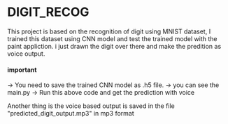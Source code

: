 # DIGIT_RECOG

This project is based on the recognition of digit using MNIST dataset, I trained this dataset using CNN model and test the trained model with the paint appliction. 
i just drawn the digit over there and make the predition as voice output.

####  important  ###

-> You need to save the trained CNN model as .h5 file.
-> you can see the main.py
-> Run this above code and get the prediction with voice

Another thing is the voice based output is saved in the file "predicted_digit_output.mp3" in mp3 format


